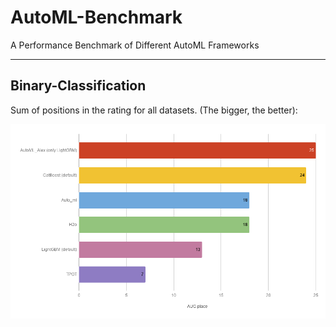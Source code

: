 # AutoML-Benchmark
A Performance Benchmark of Different AutoML Frameworks

---

## Binary-Classification
Sum of positions in the rating for all datasets. (The bigger, the better):

<p align="center">
 <img width=800 src="./img/AUC_place.png" alt="bench">
</p>
